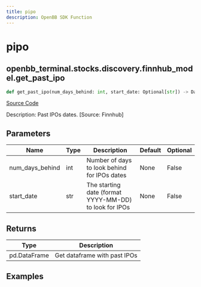 ```yaml
---
title: pipo
description: OpenBB SDK Function
---
```


# pipo

## openbb_terminal.stocks.discovery.finnhub_model.get_past_ipo

```python title='openbb_terminal/stocks/discovery/finnhub_model.py'
def get_past_ipo(num_days_behind: int, start_date: Optional[str]) -> DataFrame
```
[Source Code](https://github.com/OpenBB-finance/OpenBBTerminal/tree/main/openbb_terminal/stocks/discovery/finnhub_model.py#L74)

Description: Past IPOs dates. [Source: Finnhub]

## Parameters

| Name | Type | Description | Default | Optional |
| ---- | ---- | ----------- | ------- | -------- |
| num_days_behind | int | Number of days to look behind for IPOs dates | None | False |
| start_date | str | The starting date (format YYYY-MM-DD) to look for IPOs | None | False |

## Returns

| Type | Description |
| ---- | ----------- |
| pd.DataFrame | Get dataframe with past IPOs |

## Examples

